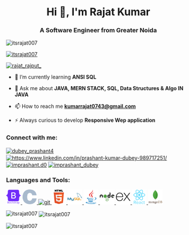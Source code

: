 <h1 align="center">Hi 👋, I'm Rajat Kumar</h1>
<h3 align="center">A Software Engineer from Greater Noida</h3>

<p align="left"> <img src="https://komarev.com/ghpvc/?username=itsrajat007&label=Profile%20views&color=0e75b6&style=flat" alt="itsrajat007" /> </p>

<p align="left"> <a href="https://github.com/ryo-ma/github-profile-trophy"><img src="https://github-profile-trophy.vercel.app/?username=itsrajat007" alt="itsrajat007" /></a> </p>

<p align="left"> <a href="https://x.com/rajat_rajput_" target="blank"><img src="https://img.shields.io/twitter/follow/rajat_rajput_?logo=twitter&style=for-the-badge" alt="rajat_rajput_" /></a> </p>

- 🌱 I’m currently learning **ANSI SQL**

- 💬 Ask me about **JAVA, MERN STACK, SQL, Data Structures & Algo IN JAVA**

- 📫 How to reach me **kumarrajat0743@gmail.com**

- ⚡ Always curious to develop **Responsive Wep application**

<h3 align="left">Connect with me:</h3>
<p align="left">
<a href="https://x.com/rajat_rajput_" target="blank"><img align="center" src="https://raw.githubusercontent.com/rahuldkjain/github-profile-readme-generator/master/src/images/icons/Social/twitter.svg" alt="dubey_prashant4" height="30" width="40" /></a>
<a href="https://www.linkedin.com/in/rajat-kumar-8890b6263" target="blank"><img align="center" src="https://raw.githubusercontent.com/rahuldkjain/github-profile-readme-generator/master/src/images/icons/Social/linked-in-alt.svg" alt="https://www.linkedin.com/in/prashant-kumar-dubey-989717251/" height="30" width="40" /></a>
<a href="https://www.instagram.com/its_rajat_thakur_/" target="blank"><img align="center" src="https://raw.githubusercontent.com/rahuldkjain/github-profile-readme-generator/master/src/images/icons/Social/instagram.svg" alt="imprashant.d0" height="30" width="40" /></a>
<a href="https://leetcode.com/u/Rajatkumar0007/" target="blank"><img align="center" src="https://raw.githubusercontent.com/rahuldkjain/github-profile-readme-generator/master/src/images/icons/Social/leet-code.svg" alt="imprashant_dubey" height="30" width="40" /></a>
</p>

<h3 align="left">Languages and Tools:</h3>
<p align="left"> <a href="https://getbootstrap.com" target="_blank" rel="noreferrer"> <img src="https://raw.githubusercontent.com/devicons/devicon/master/icons/bootstrap/bootstrap-plain-wordmark.svg" alt="bootstrap" width="40" height="40"/> </a> <a href="https://www.cprogramming.com/" target="_blank" rel="noreferrer"> <img src="https://raw.githubusercontent.com/devicons/devicon/master/icons/c/c-original.svg" alt="c" width="40" height="40"/> </a>  <a href="https://git-scm.com/" target="_blank" rel="noreferrer"> <img src="https://www.vectorlogo.zone/logos/git-scm/git-scm-icon.svg" alt="git" width="40" height="40"/> </a> <a href="https://www.w3.org/html/" target="_blank" rel="noreferrer"> <img src="https://raw.githubusercontent.com/devicons/devicon/master/icons/html5/html5-original-wordmark.svg" alt="html5" width="40" height="40"/> </a> <a href="https://www.mysql.com/" target="_blank" rel="noreferrer"> <img src="https://raw.githubusercontent.com/devicons/devicon/master/icons/mysql/mysql-original-wordmark.svg" alt="mysql" width="40" height="40"/> </a> 
<a href="https://www.java.com" target="_blank" rel="noreferrer"> 
  <img src="https://raw.githubusercontent.com/devicons/devicon/master/icons/java/java-original.svg" alt="java" width="40" height="40"/> 
</a>
<a href="https://nodejs.org" target="_blank" rel="noreferrer"> 
  <img src="https://raw.githubusercontent.com/devicons/devicon/master/icons/nodejs/nodejs-original-wordmark.svg" alt="nodejs" width="40" height="40"/> 
</a>
<a href="https://expressjs.com" target="_blank" rel="noreferrer"> 
  <img src="https://raw.githubusercontent.com/devicons/devicon/master/icons/express/express-original.svg" alt="express" width="40" height="40"/> 
</a>
<a href="https://react.dev" target="_blank" rel="noreferrer"> 
  <img src="https://raw.githubusercontent.com/devicons/devicon/master/icons/react/react-original-wordmark.svg" alt="react" width="40" height="40"/> 
</a>
<a href="https://www.mongodb.com" target="_blank" rel="noreferrer"> 
  <img src="https://raw.githubusercontent.com/devicons/devicon/master/icons/mongodb/mongodb-original-wordmark.svg" alt="mongodb" width="40" height="40"/> 
</a></p>

<p><img align="left" src="https://github-readme-stats.vercel.app/api/top-langs?username=itsrajat007&show_icons=true&locale=en&layout=compact" alt="itsrajat007" /></p>

<p>&nbsp;<img align="center" src="https://github-readme-stats.vercel.app/api?username=itsrajat007&show_icons=true&locale=en" alt="itsrajat007" /></p>

<p><img align="center" src="https://github-readme-streak-stats.herokuapp.com/?user=itsrajat007&" alt="itsrajat007" /></p>
